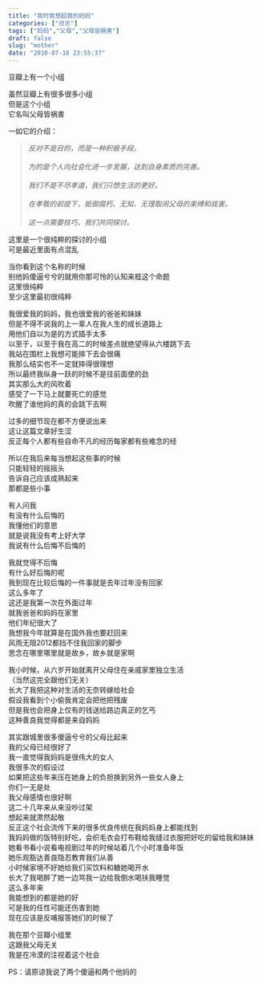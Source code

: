 ```yaml
---
title: "我时常想起我的妈妈"
categories: ["日志"]
tags: ["妈妈","父母","父母皆祸害"]
draft: false
slug: "mother"
date: "2010-07-18 23:55:37"
---
```


<p>豆瓣上有一个小组</p>
<p>虽然豆瓣上有很多很多小组<br />
但是这个小组<br />
它名叫父母皆祸害</p>
<p>一如它的介绍：</p>
<blockquote><p><em>反对不是目的，而是一种积极手段，</em><br />
<em> </em><br />
<em>为的是个人向社会化进一步发展，达到自身素质的完善。</em><br />
<em> </em><br />
<em>我们不是不尽孝道，我们只想生活的更好。</em><br />
<em> </em><br />
<em>在孝敬的前提下，抵御腐朽、无知、无理取闹父母的束缚和戕害。</em><br />
<em> </em><br />
<em>这一点需要技巧，我们共同探讨。</em>
</p></blockquote>
<p>
这里是一个很纯粹的探讨的小组<br />
可是最近里面有点混乱</p>
<p>当你看到这个名称的时候<br />
别他妈傻逼兮兮的就用你那可怜的认知来框这个命题<br />
这里很纯粹<br />
至少这里最初很纯粹</p>
<p>我很爱我的妈妈，我也很爱我的爸爸和妹妹<br />
但是不得不说我的上一辈人在我人生的成长道路上<br />
用他们自以为是的方式插手太多<br />
以至于，以至于我在高二的时候差点就绝望得从六楼跳下去<br />
我站在围栏上我想可能摔下去会很痛<br />
我那么结实也不一定就摔得很理想<br />
所以最终我纵身一跃的时候不是往前面使的劲<br />
其实那么大的风吹着<br />
感受了一下马上就要死亡的感觉<br />
吹醒了谁他妈的真的会跳下去啊</p>
<p>过多的细节现在都不方便说出来<br />
这让这篇文章好生涩<br />
反正每个人都有些自命不凡的经历每家都有些难念的经</p>
<p>所以在我后来每当想起这些事的时候<br />
只能轻轻的摇摇头<br />
告诉自己应该成熟起来<br />
那都是些小事</p>
<p>有人问我<br />
有没有什么后悔的<br />
我懂他们的意思<br />
就是说我没有考上好大学<br />
我说有什么后悔不后悔的</p>
<p>我就觉得不后悔<br />
有什么好后悔的呢<br />
我到现在比较后悔的一件事就是去年过年没有回家<br />
这么多年了<br />
这还是我第一次在外面过年<br />
就我爸爸和妈妈在家里<br />
他们年纪很大了<br />
我想我今年就算是在国外我也要赶回来<br />
风雨无阻2012都挡不住我回家的脚步<br />
思念在哪里哪里就是故乡，故乡就是家啊</p>
<p>我小时候，从六岁开始就离开父母住在亲戚家里独立生活<br />
（当然这完全跟他们无关）<br />
长大了我把这种对生活的无奈转嫁给社会<br />
假设我看到个小偷我肯定会把他把残废<br />
但是我也会把身上仅有的钱送给路边真正的乞丐<br />
这种善良我觉得都是来自妈妈</p>
<p>其实跟城里很多傻逼兮兮的父母比起来<br />
我的父母已经很好了<br />
我一直觉得我妈妈是很伟大的女人<br />
我很多次的假设过<br />
如果把这些年来压在她身上的负担换到另外一些女人身上<br />
你们一无是处<br />
我父母感情也很好啊<br />
这二十几年来从来没吵过架<br />
想起来就肃然起敬<br />
反正这个社会流传下来的很多优良传统在我妈妈身上都能找到<br />
我妈妈做的饭特别好吃，会织毛衣会打布鞋给我缝过衣服把好吃的留给我和妹妹<br />
她看书看小说看电视剧过年的时候站着几个小时准备年饭<br />
她乐观豁达善良隐忍教育我们从善<br />
小时候家境不好她给我们买饮料和糖她喝开水<br />
长大了我喝醉了她一边骂我一边给我倒水喝扶我睡觉<br />
这么多年来<br />
我能想到的都是她的好<br />
可是我的任性可能还伤害到她<br />
现在应该是反哺报答她们的时候了</p>
<p>我在那个豆瓣小组里<br />
这跟我父母无关<br />
我是在冷漠的注视着这个社会</p>
<p>PS：请原谅我说了两个傻逼和两个他妈的</p>
